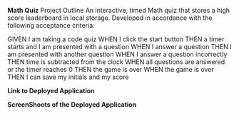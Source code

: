 **Math Quiz**
Project Outline
An interactive, timed Math quiz that stores a high score leaderboard in local storage. Developed in accordance with the following acceptance criteria:

GIVEN I am taking a code quiz
WHEN I click the start button
THEN a timer starts and I am presented with a question
WHEN I answer a question
THEN I am presented with another question
WHEN I answer a question incorrectly
THEN time is subtracted from the clock
WHEN all questions are answered or the timer reaches 0
THEN the game is over
WHEN the game is over
THEN I can save my initials and my score

**Link to Deployed Application**

**ScreenShoots of the Deployed Application**

